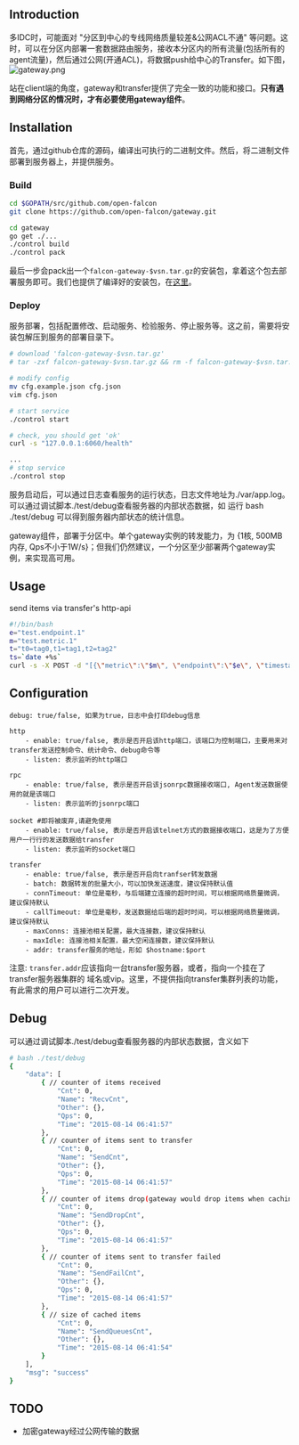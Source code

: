 ## Introduction

多IDC时，可能面对 "分区到中心的专线网络质量较差&公网ACL不通" 等问题。这时，可以在分区内部署一套数据路由服务，接收本分区内的所有流量(包括所有的agent流量)，然后通过公网(开通ACL)，将数据push给中心的Transfer。如下图，
![gateway.png](https://raw.githubusercontent.com/niean/niean.github.io/master/images/20150806/gateway.png)

站在client端的角度，gateway和transfer提供了完全一致的功能和接口。**只有遇到网络分区的情况时，才有必要使用gateway组件**。

## Installation

首先，通过github仓库的源码，编译出可执行的二进制文件。然后，将二进制文件部署到服务器上，并提供服务。

### Build

```bash
cd $GOPATH/src/github.com/open-falcon
git clone https://github.com/open-falcon/gateway.git

cd gateway
go get ./...
./control build
./control pack
```
最后一步会pack出一个`falcon-gateway-$vsn.tar.gz`的安装包，拿着这个包去部署服务即可。我们也提供了编译好的安装包，在[这里](https://github.com/open-falcon/gateway/releases/tag/v0.0.5)。

### Deploy
服务部署，包括配置修改、启动服务、检验服务、停止服务等。这之前，需要将安装包解压到服务的部署目录下。

```bash
# download 'falcon-gateway-$vsn.tar.gz'
# tar -zxf falcon-gateway-$vsn.tar.gz && rm -f falcon-gateway-$vsn.tar.gz

# modify config
mv cfg.example.json cfg.json
vim cfg.json

# start service
./control start

# check, you should get 'ok'
curl -s "127.0.0.1:6060/health"

...
# stop service
./control stop

```
服务启动后，可以通过日志查看服务的运行状态，日志文件地址为./var/app.log。可以通过调试脚本./test/debug查看服务器的内部状态数据，如 运行 bash ./test/debug 可以得到服务器内部状态的统计信息。

gateway组件，部署于分区中。单个gateway实例的转发能力，为 {1核, 500MB内存, Qps不小于1W/s}；但我们仍然建议，一个分区至少部署两个gateway实例，来实现高可用。


## Usage
send items via transfer's http-api

```bash
#!/bin/bash
e="test.endpoint.1" 
m="test.metric.1"
t="t0=tag0,t1=tag1,t2=tag2"
ts=`date +%s`
curl -s -X POST -d "[{\"metric\":\"$m\", \"endpoint\":\"$e\", \"timestamp\":$ts,\"step\":60, \"value\":9, \"counterType\":\"GAUGE\",\"tags\":\"$t\"}]" "127.0.0.1:6060/api/push" | python -m json.tool
```

## Configuration

    debug: true/false, 如果为true，日志中会打印debug信息

    http
        - enable: true/false, 表示是否开启该http端口，该端口为控制端口，主要用来对transfer发送控制命令、统计命令、debug命令等
        - listen: 表示监听的http端口

    rpc
        - enable: true/false, 表示是否开启该jsonrpc数据接收端口, Agent发送数据使用的就是该端口
        - listen: 表示监听的jsonrpc端口

    socket #即将被废弃,请避免使用
        - enable: true/false, 表示是否开启该telnet方式的数据接收端口，这是为了方便用户一行行的发送数据给transfer
        - listen: 表示监听的socket端口

    transfer
        - enable: true/false, 表示是否开启向tranfser转发数据
        - batch: 数据转发的批量大小，可以加快发送速度，建议保持默认值
        - connTimeout: 单位是毫秒，与后端建立连接的超时时间，可以根据网络质量微调，建议保持默认
        - callTimeout: 单位是毫秒，发送数据给后端的超时时间，可以根据网络质量微调，建议保持默认
        - maxConns: 连接池相关配置，最大连接数，建议保持默认
        - maxIdle: 连接池相关配置，最大空闲连接数，建议保持默认
        - addr: transfer服务的地址，形如 $hostname:$port

注意: `transfer.addr`应该指向一台transfer服务器，或者，指向一个挂在了transfer服务器集群的 域名或vip。这里，不提供指向transfer集群列表的功能，有此需求的用户可以进行二次开发。

## Debug
可以通过调试脚本./test/debug查看服务器的内部状态数据，含义如下

```bash
# bash ./test/debug
{
    "data": [
        { // counter of items received
            "Cnt": 0,
            "Name": "RecvCnt",
            "Other": {},
            "Qps": 0,
            "Time": "2015-08-14 06:41:57"
        },
        { // counter of items sent to transfer
            "Cnt": 0,
            "Name": "SendCnt",
            "Other": {},
            "Qps": 0,
            "Time": "2015-08-14 06:41:57"
        },
        { // counter of items drop(gateway would drop items when caching too many)
            "Cnt": 0,
            "Name": "SendDropCnt",
            "Other": {},
            "Qps": 0,
            "Time": "2015-08-14 06:41:57"
        },
        { // counter of items sent to transfer failed
            "Cnt": 0,
            "Name": "SendFailCnt",
            "Other": {},
            "Qps": 0,
            "Time": "2015-08-14 06:41:57"
        },
        { // size of cached items
            "Cnt": 0,
            "Name": "SendQueuesCnt",
            "Other": {},
            "Time": "2015-08-14 06:41:54"
        }
    ],
    "msg": "success"
}

```

## TODO
+ 加密gateway经过公网传输的数据
